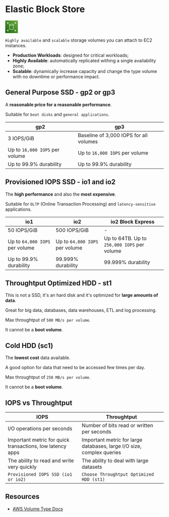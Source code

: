 # Elastic Block Store

<svg style="width:40px" xmlns="http://www.w3.org/2000/svg" height="40" width="40" viewBox="0 0 80 80"><linearGradient id="a" x1="0%" y1="100%" y2="0%"><stop offset="0" stop-color="#1b660f"/><stop offset="1" stop-color="#6cae3e"/></linearGradient><g fill="none" fill-rule="evenodd"><path d="M0 0h80v80H0z" fill="url(#a)"/><path d="M66 58h2v10H58v-2h6.586l-8.293-8.293 1.414-1.414L66 64.586zm-42.293-.293L15.414 66H22v2H12V58h2v6.586l8.293-8.293zM68 12v10h-2v-6.586l-8.293 8.293-1.414-1.414L64.586 14H58v-2zm-52.586 2l8.293 8.293-1.414 1.414L14 15.414V22h-2V12h10v2zm35.264 39.661c-1.157 1.187-5.043 2.385-11.115 2.385C32.168 56.046 28.031 54.23 28 53V29.857C30.603 31.395 35.32 32 39.563 32c4.193 0 8.855-.603 11.437-2.133v23.158c.002.074.008.298-.322.636zM39.563 24c6.1 0 9.982 1.181 11.123 2.352.322.33.316.55.314.623V27c0 1.226-4.073 3-11.437 3-7.141 0-11.531-1.735-11.56-2.987.058-1.267 4.09-3.013 11.56-3.013zm13.436 3c.008-.518-.141-1.284-.881-2.044C50.313 23.105 45.62 22 39.563 22 33.365 22 26.094 23.303 26 27v26.025c.095 3.706 7.365 5.021 13.563 5.021 4.657 0 10.399-.785 12.547-2.989.759-.779.903-1.562.89-2.057V27z" fill="#fff"/></g></svg>

`Highly available` and `scalable` storage volumes you can attach to EC2 instances.

- **Production Workloads**: designed for critical workloads;
- **Highly Available**: automatically replicated withing a single availability zone;
- **Scalable**: dynamically increase capacity and change the type volume with no downtime or performance impact.

## General Purpose SSD - gp2 or gp3

A **reasonable price for a reasonable performance**.

Suitable for `boot disks` and `general applications`.

| gp2                            | gp3                                    |
| ------------------------------ | -------------------------------------- |
| 3 IOPS/GiB                     | Baseline of 3,000 IOPS for all volumes |
| Up to `16,000 IOPS` per volume | Up to `16,000 IOPS` per volume         |
| Up to 99.9% durability         | Up to 99.9% durability                 |

## Provisioned IOPS SSD - io1 and io2

The **high performance** and also the **most expensive**.

Suitable for `OLTP` (Online Transaction Processing) and `latency-sensitive` applications.

| io1                            | io2                            | io2 Block Express                           |
| ------------------------------ | ------------------------------ | ------------------------------------------- |
| 50 IOPS/GiB                    | 500 IOPS/GiB                   | -                                           |
| Up to `64,000 IOPS` per volume | Up to `64,000 IOPS` per volume | Up to 64TB. Up to `256,000 IOPS` per volume |
| Up to 99.9% durability         | 99.999% durability             | 99.999% durability                          |

## Throughtput Optimized HDD - st1

This is not a SSD, it's an hard disk and it's optimized for **large amounts of data**.

Great for big data, databases, data warehouses, ETL and log processing.

Max throughtput of `500 MB/s per volume`.

It cannot be a **boot volume**.

## Cold HDD (sc1)

The **lowest cost** data available.

A good option for data that need to be accessed few times per day.

Max throughtput of `250 MB/s per volume`.

It cannot be a **boot volume**.

## IOPS vs Throughtput

| IOPS                                                      | Throughtput                                                           |
| --------------------------------------------------------- | --------------------------------------------------------------------- |
| I/O operations per seconds                                | Number of bits read or written per seconds                            |
| Important metric for quick transactions, low latency apps | Important metric for large databases, large I/O size, complex queries |
| The ability to read and write very quickly                | The ability to deal with large datasets                               |
| `Provisioned IOPS SSD (io1 or io2)`                       | `Choose Throughtput Optimized HDD (st1)`                              |

## Resources

- [AWS Volume Type Docs](https://aws.amazon.com/ebs/volume-types/)
